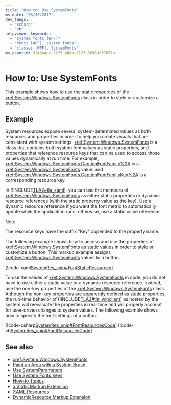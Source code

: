 ```yaml
---
title: "How to: Use SystemFonts"
ms.date: "03/30/2017"
dev_langs: 
  - "csharp"
  - "vb"
helpviewer_keywords: 
  - "system fonts [WPF]"
  - "fonts [WPF], system fonts"
  - "classes [WPF], SystemFonts"
ms.assetid: 3f46a4ec-2225-408a-8123-8838a8f7057a
---
```

# How to: Use SystemFonts
This example shows how to use the static resources of the <xref:System.Windows.SystemFonts> class in order to style or customize a button.  
  
## Example  
 System resources expose several system-determined values as both resources and properties in order to help you create visuals that are consistent with system settings. <xref:System.Windows.SystemFonts> is a class that contains both system font values as static properties, and properties that reference resource keys that can be used to access those values dynamically at run time. For example, <xref:System.Windows.SystemFonts.CaptionFontFamily%2A> is a <xref:System.Windows.SystemFonts> value, and <xref:System.Windows.SystemFonts.CaptionFontFamilyKey%2A> is a corresponding resource key.  
  
 In [!INCLUDE[TLA2#tla_xaml](../../../../includes/tla2sharptla-xaml-md.md)], you can use the members of <xref:System.Windows.SystemFonts> as either static properties or dynamic resource references (with the static property value as the key). Use a dynamic resource reference if you want the font metric to automatically update while the application runs; otherwise, use a static value reference.  
  
> [!NOTE]
> The resource keys have the suffix "Key" appended to the property name.  
  
 The following example shows how to access and use the properties of <xref:System.Windows.SystemFonts> as static values in order to style or customize a button. This markup example assigns <xref:System.Windows.SystemFonts> values to a button.  
  
 [!code-xaml[SystemRes_snip#FontStaticResources](~/samples/snippets/csharp/VS_Snippets_Wpf/SystemRes_snip/CSharp/Pane1.xaml#fontstaticresources)]  
  
 To use the values of <xref:System.Windows.SystemFonts> in code, you do not have to use either a static value or a dynamic resource reference. Instead, use the non-key properties of the <xref:System.Windows.SystemFonts> class. Although the non-key properties are apparently defined as static properties, the run-time behavior of [!INCLUDE[TLA2#tla_winclient](../../../../includes/tla2sharptla-winclient-md.md)] as hosted by the system will reevaluate the properties in real time and will properly account for user-driven changes to system values. The following example shows how to specify the font settings of a button.  
  
 [!code-csharp[SystemRes_snip#FontResourcesCode](~/samples/snippets/csharp/VS_Snippets_Wpf/SystemRes_snip/CSharp/Pane1.xaml.cs#fontresourcescode)]
 [!code-vb[SystemRes_snip#FontResourcesCode](~/samples/snippets/visualbasic/VS_Snippets_Wpf/SystemRes_snip/VisualBasic/Pane1.xaml.vb#fontresourcescode)]  
  
## See also

- <xref:System.Windows.SystemFonts>
- [Paint an Area with a System Brush](../graphics-multimedia/how-to-paint-an-area-with-a-system-brush.md)
- [Use SystemParameters](how-to-use-systemparameters.md)
- [Use System Fonts Keys](how-to-use-system-fonts-keys.md)
- [How-to Topics](resources-how-to-topics.md)
- [x:Static Markup Extension](../../xaml-services/x-static-markup-extension.md)
- [XAML Resources](xaml-resources.md)
- [DynamicResource Markup Extension](dynamicresource-markup-extension.md)
